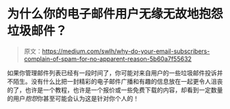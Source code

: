 # 为什么你的电子邮件用户无缘无故地抱怨垃圾邮件？

> 原文：<https://medium.com/swlh/why-do-your-email-subscribers-complain-of-spam-for-no-apparent-reason-5b60a7f55632>

如果你管理邮件列表已经有一段时间了，你可能对来自用户的一些垃圾邮件投诉并不陌生。没有什么比把一封精彩的电子邮件广播和有趣的信息放在一起更令人沮丧的了，也许是一个教程，也许是一个报价或一些免费下载的内容，却看到一定数量的用户*抱怨*你甚至可能会认为这是针对你个人的！